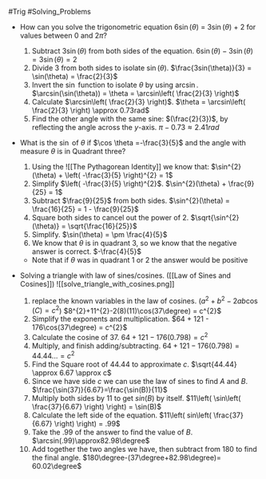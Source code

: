#Trig 
#Solving_Problems

- How can you solve the trigonometric equation
	$6\sin (\theta) \ =\ 3\sin (\theta) \ +\ 2$  for values between $0$ and $2\pi$?

	1. Subtract $3\sin(\theta)$ from both sides of the equation.
		$6\sin (\theta) - 3\sin(\theta) = 3\sin(\theta) = 2$
	2. Divide $3$ from both sides to isolate $\sin(\theta)$.
		$\frac{3sin(\theta)}{3} = \sin(\theta) = \frac{2}{3}$
	3. Invert the $\sin$ function to isolate $\theta$ by using $\arcsin$.
		$\arcsin(\sin(\theta)) = \theta = \arcsin\left( \frac{2}{3} \right)$
	4. Calculate $\arcsin\left( \frac{2}{3} \right)$.
		$\theta = \arcsin\left( \frac{2}{3} \right) \approx 0.73rad$
	5. Find the other angle with the same sine: $(\frac{2}{3})$, by reflecting the angle across the $y$-axis.
		$\pi - 0.73 \approx 2.41rad$

-  What is the $\sin$ of $\theta$ if $\cos \theta =-\frac{3}{5}$ and the angle with measure $\theta$ is in Quadrant three?

	1. Using the ![[The Pythagorean Identity]] we know that:
		 $\sin^{2}(\theta) + \left( -\frac{3}{5} \right)^{2} = 1$
	2. Simplify $\left( -\frac{3}{5} \right)^{2}$.
		 $\sin^{2}(\theta) + \frac{9}{25} = 1$
	3. Subtract $\frac{9}{25}$ from both sides.
		 $\sin^{2}(\theta) = \frac{16}{25} = 1 - \frac{9}{25}$
	4. Square both sides to cancel out the power of $2$.
		 $\sqrt{\sin^{2}(\theta)} = \sqrt{\frac{16}{25}}$
	5. Simplify.
		 $\sin(\theta) = \pm \frac{4}{5}$
	6. We know that $\theta$ is in quadrant $3$, so we know that the negative answer is correct.
		 $-\frac{4}{5}$
	* Note that if $\theta$ was in quadrant $1$ or $2$ the answer would be positive

- Solving a triangle with law of sines/cosines. ([[Law of Sines and Cosines]])
 ![[solve_triangle_with_cosines.png]]
	1. replace the known variables in the law of cosines. ($a^{2} + b^{2} - 2ab\cos(C) = c^{2}$)
		$8^{2}+11^{2}-2(8)(11)\cos(37\degree) = c^{2}$
	2. Simplify the exponents and multiplication.
		$64 + 121 - 176\cos(37\degree) = c^{2}$
	3. Calculate the cosine of $37$.
		$64 + 121 - 176(0.798) = c^{2}$
	4. Multiply, and finish adding/subtracting.
		$64 + 121 - 176(0.798) = 44.44... = c^{2}$
	5. Find the Square root of $44.44$ to approximate $c$.
		$\sqrt{44.44} \approx 6.67 \approx c$
	6. Since we have side $c$ we can use the law of sines to find $A$ and $B$.
		$\frac{\sin(37)}{6.67}=\frac{\sin(B)}{11}$
	7. Multiply both sides by $11$ to get $sin(B)$ by itself.
		$11\left( \sin\left( \frac{37}{6.67} \right) \right) = \sin(B)$
	8. Calculate the left side of the equation.
		$11\left( sin\left( \frac{37}{6.67} \right) \right) = .99$
	9.  Take the $.99$ of the answer to find the value of $B$.
		$\arcsin(.99)\approx82.98\degree$
	10. Add together the two angles we have, then subtract from $180$ to find the final angle.
		$180\degree-(37\degree+82.98\degree)= 60.02\degree$

